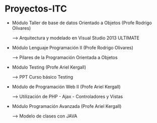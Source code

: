 # Proyectos-ITC

* Módulo Taller de base de datos Orientado a Objetos (Profe Rodrigo Olivares)

    --> Arquitectura y modelado en Visual Studio 2013 ULTIMATE
  
* Módulo Lenguaje Programación II (Profe Rodrigo Olivares)

    --> Pilares de la Programación Orientada a Objetos
    
* Módulo Testing (Profe Ariel Kergall)

    --> PPT Curso básico Testing
    
* Módulo de Programación Web II (Profe Ariel Kergall)

    --> Utilización de PHP - Ajax - Controladores y Vistas

* Módulo Programación Avanzada (Profe Ariel Kergall)

    --> Modelo de clases con JAVA

